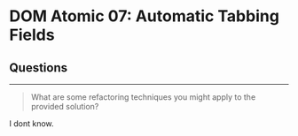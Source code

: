 # DOM Atomic 07: Automatic Tabbing Fields

## Questions

---

> What are some refactoring techniques you might apply to the provided solution?

I dont know.
